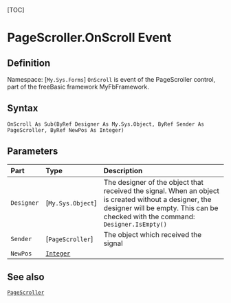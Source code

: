 [TOC]
# PageScroller.OnScroll Event

## Definition
Namespace: [`My.Sys.Forms`]
`OnScroll` is event of the PageScroller control, part of the freeBasic framework MyFbFramework.
## Syntax
```freeBasic
OnScroll As Sub(ByRef Designer As My.Sys.Object, ByRef Sender As PageScroller, ByRef NewPos As Integer)
```

## Parameters

|Part|Type|Description|
| :------------ | :------------ | :------------ |
|`Designer`|[`My.Sys.Object`]|The designer of the object that received the signal. When an object is created without a designer, the designer will be empty. This can be checked with the command: `Designer.IsEmpty()`|
|`Sender`|[`PageScroller`]|The object which received the signal|
|`NewPos`|[`Integer`]("https://www.freebasic.net/wiki/KeyPgInteger")||

## See also
[`PageScroller`](PageScroller.md)
